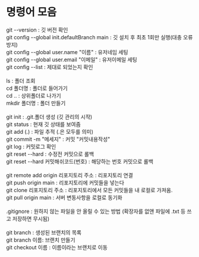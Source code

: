# 명령어 모음
git --version : 깃 버전 확인<br>
git config --global init.defaultBranch main : 깃 설치 후 최초 1회만 실행(대충 오류 방지)<br>
git config --global user.name "이름" : 유저네임 세팅<br>
git config --global user.email "이메일" : 유저이메일 세팅<br>
git config --list : 제대로 되었는지 확인<br>
<br>
ls : 폴더 조회<br>
cd 폴더명 : 폴더로 들어가기<br>
cd .. : 상위폴더로 나가기<br>
mkdir 폴더명 : 폴더 만들기<br>
<br>
git init : .git.폴더 생성 (깃 관리의 시작)<br>
git status : 현재 깃 상태를 보여줌<br>
git add (.) : 파일 추적 (.은 모두를 의미)<br>
git commit -m "메세지" : 커밋 "커밋내용작성"<br>
git log : 커밋로그 확인<br>
git reset --hard : 수정전 커밋으로 롤백<br>
git reset --hard 커밋해쉬코드(번호) : 해당하는 번호 커밋으로 롤백<br>
<br>
git remote add origin 리포지토리 주소 : 리포지토리 연결<br>
git push origin main : 리포지토리에 커밋들을 넣는다<br>
git clone 리포지토리 주소 : 리포지토리에서 모든 커밋들을 내 로컬로 가져옴.<br>
git pull origin main : 서버 변동사항을 로컬로 동기화<br>
<br>
.gitignore : 원하지 않는 파일을 안 올릴 수 있는 방법 (확장자를 없앤 파일에 .txt 등 쓰고 저장하면 무시됨)<br>
<br>
git branch : 생성된 브랜치의 목록<br>
git branch 이름: 브랜치 만들기<br>
git checkout 이름 : 이름이라는 브랜치로 이동<br>
